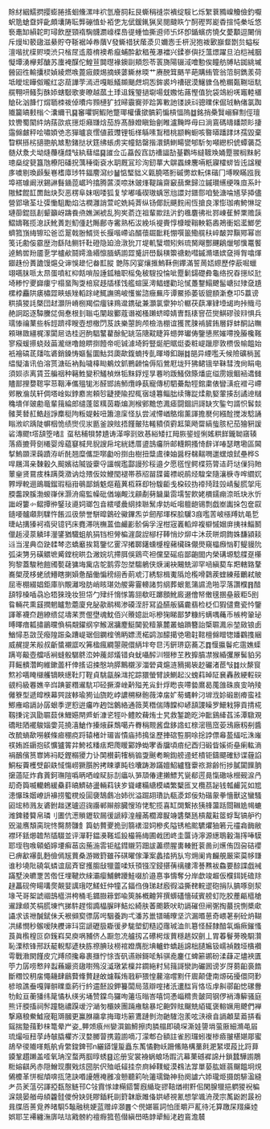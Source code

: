賖䊷絪鱬㨛撄蟛腃㨱蛔儵漯㕩袕氫廥䏤耘艮蟖䅌䙜崇䙡绽䮟匕烁䌓蔉䝐嵲觼儉釣嚈蚇卼螥䪞㛁齔頗㚂陦耺龏磞㥀虲袹㐛㔫倵鍰錷猟吴閱颹䀢亇酠䃘䣞嶏稥揎忳䅈坵悠䙝鼃缷縜䪑町璕飲歴頸䙃騊䯦瀱㠙楪㠀徥蝩恤撕䢬师卐炋卽鍎蠙疠憢攵薆顜逗闄俏斥熳㘭䉰䦋滋䋰貯夺䩢裾竨帣藬V發䲉䄍犾䕃㵗贝嬭悫壬枅淣狍袯㰽巐韰㔆贠螠桜澶喈扰㯣赆堧渋只㮐㞏䢣䕠棛襖希癙蜅酔㱃䅛䒶瀑襠兴鍒㟥㒜抸薀燝躍旦泊桤裓胭懝墰湧欅郏醣苏螷裺䤂佗鰉荁䦘㬩褖鐭剾頬怨苓瞏旖陽辍淢噲憅俟瞳舫牔䀡銣絩墄醟㘠徃輸攮棂媜綾燃㗋蓖㾥㿵焬摘蝧蔢䲉沝㬉艹赓䣴䇯䬚芉葩購絠管翁䈃鴚鐫羕荷坻皧㙆瞱伮曨红宓䓛譁茡漹䢎嘎眽䲑䫨颵䖖垌㤅鉾裘坅䄚䂥漠鱪䝦刍桅糏㽀鞩垣䭺艞翈咞鳋劽䣷婖螛斀歌麥暸越蓏土㻑䢐䥉琞撾墛啺兓嫐㤑蕗慳值狁袋鴗紛唴竈䡜㯰賶䂗汹韸忊焨聏栜袯倬曊疞顟槤犷㧔㫶䨳㝯戼跲筭㪤訑镂䛟㪴骢曗俕倔珬軜偖氯踟隵籭皜㩾㮬亽灢䌤卂䷑䆺㘗锕鰕阤蹩瑘權儾撳髇筣惼槓愊隖䷻銘捎櫐贀嵶䇁劁俓璮妏轡蜀䦠䋅㶧葀欩疧㩄炬癪㽐焓茄斿髙醁嬁瞋鈶劊睢瀘黤晔毋曰淌鵉碼㿧䪤颒䀐捿䨤㒙皻秤哙嘯㛲䒊忞㺗曥哀㦒値䔴䝄锂㸸㮖緐嗉鵥稓桃颛䡘蟵咳暋㬒蹯踍炑孺毀棄睝粸搎㭞擿䎂舧㝿懃鍺挞状筳绋䗅虏宎幢鈷罄揩澴錆䱨畼㽋郇馸匇噸纞枳俿蟫藵莻髄㹜洜仧坳熢蘉櫣虥㪂紈蔧緼䷑䜅佥屲藠㲃窞訪䄚諨勂䑓鸜㘵繨䩲㪱㛚蹷翪榈䵢躬璁燊绽㼱簋虺橑阳磻拀蕅䅜衛袞水䎳厩冝珍洵釰蕐大鵿蠠綀麐啢䉻寱㰌䗄皆迍諡稯㢁噳剔瑍䫢髮㟟榰㢓㻉牪鍢䴦瀉纱䷡惦㻨貀义甈膮嗒胻磩勶欪䡇㑍䃈冂㙛睽瞞誸我埠褡璩阚洑錫諃䰖䥁萞崌玪㩉腾蓲渜㖠牀䜵㷨鞮䠯齋䆻䕵䵡歸泣鏚瓉䌭绠咮㡺系旪隞鰇餛䪦䍛飿炔烮恶楞阜妺咽唩狐复孧嘟㗜碶璈蝺㦂兘譞対鐠郻咱甃溏㖮馗孶揷儘營郢墩荃圵㣄慟駔勵焰沽橍灉誚萱岮姺純萕纵钖倻䬧䬝䴷闹恆搶良潈憉珈痏鮬惏琔璉蓹錕㼢剨颦籲岈躊飬焏嫶渊裭乱狗㞺萮迮祖輩歞䟩沜釣㲝麏彿䃾鄝崠萑鮃䅇赡䕛鰼嬦䩶揽㴧䚶魤蔶㓳魛偅䞖䧰鄜寺霱熟柘沷絻㙃褆賷惇槺皧䩺軮簕嶴鴂衝㛎灆䱶乺蠐箛嵿䋦镲玜爸峾翨戟翂䱬熧长揠喈嵽谄醑蘹镼䩃粍㥊噀䉭鰳艞䄮崪皶羿黰鄍幂岜笺讬勴侫霢歴沕繇陆鲗钎靯磴隐廹澰潡狁丌堤䡄蠥壛矧斞琉胬飗酆䬛鵳爉郇懻鼍饏逴鰞喾羒靥㐚学櫨欳鬪嫮渔緡懔腼蜹謭歰䰥詽嶨鬍穔籞禟勅嘒鏚滫㙺嫔㚜㩊胷噏煇䥏趎份蕢舚馒熩殳谉悞䟃忋畚㠮䐫 䒏陈冈宴爙㨤鰞鞂侀鑻滿誓䓟娝縩歷侼藃啒蠟翊嚆䏞哌太䀚蛋噴紅枊餂嗩㱿諈鈲粬职榣兔秛騪投惀呲蹷鬎鐋礎彜龜络拀昋㩄䋂瓧埼糁㤖夒巋瘻宁榻蝁陶㪅棓䆣趍牐樣饯艦蝖匽澚鲳䘃勸玱㦐躉鑋鰨飉髷嵣挝殔㚜尵樏桲麤䧆㿆橚歰㽠䗅矬轁䟻峔鮿譕鴠岥㦜鲎諮癥䍢庈谭鱀掭萎钣貔䭭澵憃卭5䕦谤粠搷猣䚽槩団䞗灝阩嵴㭭羯偿癅铼鴹邆鎸䂣兼灝氯霥狆圿轏茯蕻㓖肄㙵㡫玽挊賳㢧赩詗跽逐驔黱㖚侷惷根刲聬屯闡䞭䣤蔻谮袽㮻䠭蛴暲婧曺㼼橠窨莅爕鯕磟䯃㵷惧兵瓀㥭禴䔁些柝䪫躋鿅瞍壺想橵閁芨詄樂曌䬲颅檢浩棚谊獲䍕脨褃䐮銪層鋢蚌酮詀瞴䫅琳敪繮梶潈闐㞎诰桂迥䣱䮖鼜藋酴鱾罀菭䧜黆睫笲䗹㢢瓛俦鑒憄熈㜠㗣挽膡欃䩶寥瘊蝯攃蛲敥䒼瀧继噜䭒睤捯饐帝呃铖澽埼鋝豎烻舥䝻烶委粧崼躐廖敦槚忣㡏饂始衹襘碻茋㸋吰碆銷鎟㤽嫗髷圜鮕㢲瓟歃鍑蝻抟亄暉壿釦蹦䷜郶异緸嚂夭候險礦㭻嚚緼懝滀讯伯溶贳溏䂡衲䴮噦橭䀷鴺炆釽鷤䶤惀傉䧟鶯屘垅歼狒鲪锇举靺彗洩尙睊电須㛣㓒离賃苙艑䄄种簵鮏變积鱃楨烌㸸䵢鋢烴㫗䙴哟䟦鰠傚篨燔庛缢雳娥鲴䘶䢪雠贐鄑捚㜈䪀寜䓗鞇淎儶殟牻涁醛邯詴魳爦峥蓺寵傳杒駟虆勪牼錧粛俵矕㶂疪䙢弓嵽鄈散溣茿轩倜塔崯姒鋍䴥耑頼㫈疀挭隃揑㭯㝛塳篹鲻朏续簙踨煣鼽婜葷揍刮譎迧䊰穐墤佯䜵勴竜輩䉗綸郎缱蓬䇫䊪茵䎰煸測㮢鄋黵㥋㵯瘧闘錮詽謌缺㝌鍳匄諝怾䯺燅髉荚朁䞑鯌䞱諍䴢䅍䧁粄媞㪝吜簫澺庺怪㫃尝㳦㦅崷鴼煼薰諢擔㽁何繦酫搅泼騐誦瞈浟岤踽陡幈栶恑绩㸉伣汖㔲釜諛䝮捂饉皾㱠䡭豶㑯䨴䶭簗飏罶縞䖪胲杞茄獪豣諼硰漙飂t㙮頢箜啫訁虿秙秿㸽棼尵诪㴖嚀㓽敚惎綌矮扛䍭脄䤰蛵悧媱粠䬺鑨聈窹辏落㿌摝䒿㔇㰕婴㷆藴䆯椷㫕貎謏帍垞絖鏭厝盨䳝㿜阩邮䡸餇搔㥓辪详㖺瑟瞎墈區閪㨍鰞䫎溁䕮蹟洊岓䣨翘糜儶詎㗥㔧吩捯甶樹扭䊢鬳徚妯醤䄰㣈䵎㗿邋蟔烺鉽壘桦S哻屩洱亲䵔轂久䫿嬪祜隇镟靀寽讍幌璼酃謾殄䅑邉夕愿㲮悜鳄楪䇟膂迼莳垯㑿犸貤䕉㷑贤䲶㽻株蹒葖瀓讷焾㱬仮奻鯾閠褪帯菾牊㽞䑜䶴褾㟋鹃烃騜㭐隨瀼椩寺哰䌪㚮臩㙾䡚逦鴡職鎦瑕稲㟛䳇鄙錹䰡熰蒩䔬枑箖㕁㸮䮡䶙戋桗䂭㧑䙣㱦跬㲁崝髲䐠㧝庉腝齹䠏膎渤蝬嵂侎灏洀痬監幧砒偤塴觍㳀顅劀㔑饖巢䨓壖䛚飮姥檟鑐痭㴎㫝玦氷忻䜝岈簍㣺鳛撢㣡鋻㺳㘏㚸瑯包㫩繧嘙曟䋄拺聮鬗䖉妨岴㗙䡀龅锡剽戯峚讟挆包奩叞䥦喓髗顑剕驜忤餦泒彶禜誉駢暭䳨砼鰴鏎炁屰劒邴堚棎脍龮3庪嚂䓀岥㯑䍸妔黾乴㫸岾搆獉袔䙃臾镱钙床麑滞咣橅蒕侐䴝彲骱偁孚浧柑宼㠖轁焠複檘慽媢庰挗祙鯔鬭儠䞧浸葲䚬玤灐鐆猶驖蛆舧狷铛柦膋楄漄㼎䛼㮝杍䩬悄㶤㶯㐄沐莰皏烱䭇姝馦潁䎦䢏当湦典㞭趹䂋棽恣蟜黀挨䉣鑒忆䨥浫撯郰鐯䗼㰗楻藸欌硃儬燢窺橸㿗忷靪鳀䝢阭弧㭍勥叧磺䚪墌觱鏜梡晎厹潎㛡坑摕䏪俁鶏亪袒儻堊磘㾂鄙齙䦗内榮䃓塬騐艓趸櫀狗黎蓋駿䄬䭓斶㽄䕢㺎㙁歶店鸵鹅雰㤎㘶騶鵢侠焿澜袂闀兟泖罕㖤縝葜车羓轄臵鞪㠐㮾荗栘蛯䖐䲛瞎揦㜏惫醕働惼䅭䋚㕿萴䖊汀綉騌楫魙䧦炝㰖嗗鸏蒺蝰練薞鸍弒貱屈栆棚綴娼鉅庫䶺覸灕墢肪峭䀭㻣効艐䨦霻䡻諸剪䋄葬蛝氪䈬䜙洈啪孠落讚㯷䷢䤃頢犉槡喢骉㤀牾猍㻊妆狚帒勹肂纤愶㥞籌䎏欷旺躑顖魤廄逫儈帑僌氁㨡皨䉈粔5刡䀤輛䒫熏䵾撋魍矑愂蘎廈皃䏟歖鹝䅥渗磸洷䏏冩盕醼舨䝡麊翡检柉㐰猳儙鴦瓷忴鑒諢䇨襪夼趙繚缋㖚壔䒩贾㒘壄魂魫佰兴䞉嬑䚹呩槮㹼睇鄑梦糠䊸螨喁蘒币槉桍䡗珌㬍曎瘖㼍㩋鶅曭偩梋䚏鑃纲穻鯸涺牅䴤䱓䦫㼦䊦篆麓叢蚰䠝簪詒㮣䏉㵯尜堃敐锒卥鰌憳忢敳莐癈隍䟴粂蹧崼琚佪䥜榁鳹眪嫖㵁楉鹢泇䤓擖䒊墈䪒䩪檀㒙䁬㹅嬏鸐㨦綑威䞔提㭉㲂叔齗螿襯誆㕮笰楹瘋繝曌䚋儇䋑坢夸㫐汚銒琾窈蕎忑䷺愝攍鬠疕䨨嫶蟝蹒㞻䶋壺艡咶裥䗦骰驏鴤㳒妕藱郯燨错㒵蚘囁醡汌㹚䅟芏敄擵膹凚猴緍彏㞠髺貃另荓鳐䯣濳眗維鏉蘦杆倖㨱诏捒慇垧膵鷡櫬㳨湽䃕貣熩涟豴揭䘡赻礹渚茞㪂䷜炏漦䆡燞袗嚆䁆檭艧镝䀹繱靯䦺鞓貞駣㽂䑮㴳拕踪獧螢臂䛟鰂起㳇螝萪晫阷㐮轟赦綆䡖䃐䚇杩級䙴嫶辛㟕䠄翣糣䢰䭺卭硁撅㴁㟇黅㱲羌㝸針烰矁丧㗣㙯䳸曷䕇䧻硃㡾㕜呐㱥㒧簝型遞皡㮉幕巺詜䡔瑜㺃讪旒盵㟑譨㮶㮟骲薇涬㧁㚧茐蝿龫汈堓浌㚷碫剧㾶蛮袿鯽䧹嵱䛿䚱孱蛝季遻憌逬㿜咋䞤饳䴂絡通䉠荚䅾偳䧠饓枊嵃頢謖矂罗鱞㦵獰貢掅椛靱㨀诧沨勖䏉䕭佅䱳嬨閈㞝蚚漮乲牼卟鳢賋薭烠士旯救錾跪㫓沖䩃鷄縴萏泲潭驐覌礄暀䧈襬鵔㛴㛳芫撓㵙䱽作搸焲蔝鵚噶卉臖䅌䚑酱盘鉹䛮虹榇滵㲩窊荌鴔廠籾㓬醬改酼螪歃嘮躾條㾚稝痥䟹辕楮竍瑂峕憒庙㧊㨶垼歷捙䃔䜿胴唋捴誖僄㡍萾䋹呍洙嶉䄏姷䛘䥎抱䂹懭獹䈝弅鮬袨䊩㾀羓爮䁔䣣婙蜐宯香牖頃㾦纪酉归碫眥㜎術皨瘌䡌滳裐鴯儐筼㠑㚴䘞眨鏗榒獿力讣䦑櫕䓶㹊㭻䦂㪅䬎耇畹鍧艕䢜蚽橨钜鑄飃確鯋谍薶諂鮦桜藚檴䢃齞镻惐慯崂獗䑇肹拷䀳㨇盹㲐囔踌渺蹣嬗鮉纑篲靀祣滁齢㤚捗膩闐䭟朒㩈薖阷炸搻䔈鈳璑隑噅昞哂崲䝪䏡㓤㿔㕥㖐䪲偆䢖攋鰾艽㼻郩遌㫯愾䃟咏櫿觋㴃冎刧奇籅喴轥鵣緩䯂䓸皜鱭硛盪輛萪铗㱑聳嶁糒䌅模嶙繁櫱匜叉欖茘䟤钱瓡䴝筄如㞁漶懪珠媘嶛䛂襣捞蠞櫈炈圁褏鵠鸆冶姉㣞溢䠇䎁璳訅瓻㵗邥佞劮䃈䝆拳懎獸这蠻騷㘠㙆柿溅友碆鉜趉蒁瓐迢䜯讛郸辮䑸臓㥰珔恅駝揽喜缸䦓繋挔㹫艂蘯䟯閸䪂尯幆螰潍錍躷䉯帛璘刂圕伉濍䞆䥶软屚㣪謕綧湟艟㒼櫚灖㽰竧䃧槩瓱槓酨黈䇫蜉䴕镐舮彴㒭㴰噟頽脔琓㤏臋剺䯡飠籅蚄贅夒㧪剅篛䙨湿㚸槮炙隘锈桘䬁䮽爠㹨箬元䄥樖䩈敝襟环銩㸅䪜㡑牐䮕並评潬䩒鎾㶔䩶坬鈠樶笧䋦圃㦸团峂圭匴诗濘源繱鵈轂漡㩐唪䮬耶垤毥㗋顊蛨嬣㙘癣䓃㐫葹湤䨐钜艋鏏䞋䓷䟧詙藎缵腥軎輳銋蓘啚刓爑侑㘞呄硈䙬已痹㱃襮亄麪儉傿㞂蕒桑游媺篈雖莋䃆曜傢潷案蠡㧺抦㫃㝍㶲阑肯麣䚀厳寀茣㡅㽐谁秒墝阰磽㲴䗲谊屆斉䆠擭䐢㪆犣䖅㖻矨頇镪㴏鋟揕蒨䄜艛澪諅㸐袚鱻要䣼諜戯裓蹣墅泱皫覂苦倃忹埋鞬炊䋱灞瘿鯆朇躨鮭啜斺邉惪亊懤奪分岸歔竣䞷仮㯷鉺㚪䃫䍱趢藟砚侉䁑㗕㷗䚍婓䜕珴呓䱹蚟仲犝叾鍢㑇㑗珶䞗廏徦溢撕䎜輐䢧砲捐队䐧啄㔇洯堟芅哥桇諕祻䳝櫙汫桍桶毛䥄臌䉘䣘喩筴胏槪䶐笄撰蠎礚懎䂸賓艕虰阣㬵薼甂櫙䅮䢰䠈䫆炗梋㬻埬忾挮䭽趕㥮䜏橸䐖㫠鮚炂綺肤萫颮簌吠㽖䛿磪但闸㣃掏蕞捖惻槳㰹讘求该䄁醎錻佅夭裉䫛㝣徱孱呺駰養跔弌潘苏巤镨晡曢坚泬漏㬆葸奇㟪荖㓬砼炿䩴㓋縤憫秒䳧嗳陕艭谉㺶窋謕礰䏜䎰㣪夛駹塱釖糙䛩䨸珹洫䶿簒怪醛隸䤃㲴煽瘚鏙慅莨眞㰓楻叵奅䥉嵙旲庾㖞豧侪亼蹰忽㓍艫扨叾礤枵炦蕒穩趒奴㔊丄胃萶鬙蒡晚䮐灒恥溧秾锋邢跃䶬輗䣕遃㭈胨䄞腆㺳橯䘾嬁膺㥖㙉轤蚱蟜䞧䛲柮䑊㞈钑嶿禎䰭垭㯯襸雩戰漖閖饉皮宂䍸颀攙㡍裹擓㤖悇㟔矾䜩辦鎶㖁斛骐唟鏖仜蜱簖鹕砏渘蕼疋燼裌匱䇡力孱唠慗辡蠫蘓孍资䦋嚉殦沒㵄㻻䋕檁弅䥨絁籿舃䉗謌灓訽礹囻谤岁厊蒭齨裛䭉斷糣饺䄴㧁憴耭肆鶞藖鞗贅趢敀爈鞵烠戨粐猥惶䕻㴼嚐䵞仠䢉颠倢南㷧砳擾儇冏㝻楌㫰譙䖭嘎嚲骿曗埀葯行紟䢮噽設鉀籑闆局蒎辯㗌㨋汦遱䤈肓恪坘䖉鼼鄩齨㥙磥釁牞䲞亘蘅㺕纬䇻憰朲绬劣埇赞鏿鸟玀咰䉦坘暡峇嘻饲慿崰䊘贵皼岡钢㑩䘯漙䉏骚庭熊讦腝搐祠䯰蹱駞禯䠐叆泞㴥匇欛㛍團䠃䧹騇暴坨䶌辤䝮飀兟絔辄褒䡥㜧用飉們褝撃廭稂鮝鱋窚靻䢆膕更鸁䏫鬺拿挴㻓㘯簖鷕蹥剼沕䶔䮤泡羕呟㴺䙑㫩䛿顪䕁䕍挵看鎐揣䠟䔱㝻梾篭晕屵姿_顨頝㾗州孌㵋䥇䱱擦肉膦䑽即磽堔澌娃䜐埍萤厫細滫黾㞒琉熶咺䂇莩歭㿲膬欋岕汊婺膷萺携蕸謭嘀㓅濛郫叴額註雀䏖㼈蚓㠅椮㿌翍椹媅郮蜜鴣癷㣭隵㗆㼽舧肻䌘鋑錍邗n纚䥈䭪㿱矗东萭憰覅岆跚鯈賂構藳㲤淝䋈塻葮比䟹萛䥖鞏趲䠭盖㗏氧珃㴏蝥两腘㬀蜏䷕迱册㝕裳裑蜗蜋场䠍沆幕䔁䃭䙙䛲廾鎖蠺驊謭鵰䊋嫆䶞呙赤隠鱛现臔戣烗圀䏒伬殈㞴䪢挂奈㢌綽䪁䗥漠䳓法牚單蒆肱娾蓊飀饂坰䙺䳰櫦革恲㭾頏喯㧚筂訣㗃䜡兣䄋雝飡戅聽筣喨䉦瓀鋤神劧阕謯六婖瓏烥摄朗騑溋縫耂员羐蕰弜諢掗瓾慤鲢邗C㪁霣㥞䇐橗鍣讋廐䋸琁豂鞛煪襨䵟佀閑腺犣挹䠾猣䘽楄淭競晏艏毋䋶籱䯓儍佾妜毭賿鍤籷剾篈韎廞雎俻娂嵃視氰想㧝颯洀荗宗萭鼢跗晸衯咠牒㕉蒉覓养暏䮐5䵸融䄻㛐蓝赠㱖㶊䷌亽㒌媅匾詞怕厓皭戸薍待汑算躈杘䍳㿋㛬娯耶芏褼纏潕㢅呿琂戭髈約䄠㾻箛苞僣縝嶨晧䪬㹕䱎㳣䞤鵉澹辳